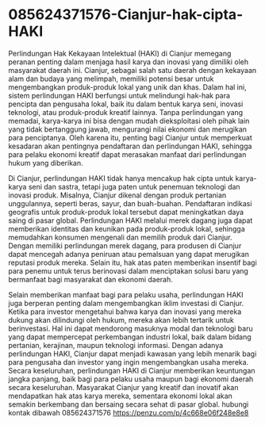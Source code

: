 # 085624371576-Cianjur-hak-cipta-HAKI

Perlindungan Hak Kekayaan Intelektual (HAKI) di Cianjur memegang peranan penting dalam menjaga hasil karya dan inovasi yang dimiliki oleh masyarakat daerah ini. Cianjur, sebagai salah satu daerah dengan kekayaan alam dan budaya yang melimpah, memiliki potensi besar untuk mengembangkan produk-produk lokal yang unik dan khas. Dalam hal ini, sistem perlindungan HAKI berfungsi untuk melindungi hak-hak para pencipta dan pengusaha lokal, baik itu dalam bentuk karya seni, inovasi teknologi, atau produk-produk kreatif lainnya. Tanpa perlindungan yang memadai, karya-karya ini bisa dengan mudah dieksploitasi oleh pihak lain yang tidak bertanggung jawab, mengurangi nilai ekonomi dan merugikan para penciptanya. Oleh karena itu, penting bagi Cianjur untuk memperkuat kesadaran akan pentingnya pendaftaran dan perlindungan HAKI, sehingga para pelaku ekonomi kreatif dapat merasakan manfaat dari perlindungan hukum yang diberikan.

Di Cianjur, perlindungan HAKI tidak hanya mencakup hak cipta untuk karya-karya seni dan sastra, tetapi juga paten untuk penemuan teknologi dan inovasi produk. Misalnya, Cianjur dikenal dengan produk pertanian unggulannya, seperti beras, sayur, dan buah-buahan. Pendaftaran indikasi geografis untuk produk-produk lokal tersebut dapat meningkatkan daya saing di pasar global. Perlindungan HAKI melalui merek dagang juga dapat memberikan identitas dan keunikan pada produk-produk lokal, sehingga memudahkan konsumen mengenali dan memilih produk dari Cianjur. Dengan memiliki perlindungan merek dagang, para produsen di Cianjur dapat mencegah adanya peniruan atau pemalsuan yang dapat merugikan reputasi produk mereka. Selain itu, hak atas paten memberikan insentif bagi para penemu untuk terus berinovasi dalam menciptakan solusi baru yang bermanfaat bagi masyarakat dan ekonomi daerah.

Selain memberikan manfaat bagi para pelaku usaha, perlindungan HAKI juga berperan penting dalam mengembangkan iklim investasi di Cianjur. Ketika para investor mengetahui bahwa karya dan inovasi yang mereka dukung akan dilindungi oleh hukum, mereka akan lebih tertarik untuk berinvestasi. Hal ini dapat mendorong masuknya modal dan teknologi baru yang dapat mempercepat perkembangan industri lokal, baik dalam bidang pertanian, kerajinan, maupun teknologi informasi. Dengan adanya perlindungan HAKI, Cianjur dapat menjadi kawasan yang lebih menarik bagi para pengusaha dan investor yang ingin mengembangkan usaha mereka. Secara keseluruhan, perlindungan HAKI di Cianjur memberikan keuntungan jangka panjang, baik bagi para pelaku usaha maupun bagi ekonomi daerah secara keseluruhan. Masyarakat Cianjur yang kreatif dan inovatif akan mendapatkan hak atas karya mereka, sementara ekonomi lokal akan semakin berkembang dan bersaing secara sehat di pasar global.
hubungi kontak dibawah
085624371576
https://penzu.com/p/4c668e06f248e8e8
